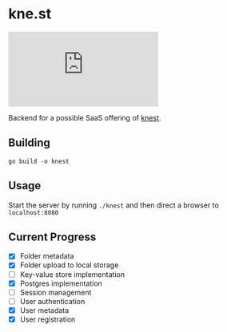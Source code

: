 # kne.st
[![Go Report Card](https://goreportcard.com/badge/github.com/adcrn/kne.st)](https://goreportcard.com/report/github.com/adcrn/kne.st)

Backend for a possible SaaS offering of [knest](https://github.com/adcrn/knest).

## Building
`go build -o knest`

## Usage
Start the server by running `./knest` and then direct a browser to
`localhost:8080`

## Current Progress
- [x] Folder metadata
- [x] Folder upload to local storage
- [ ] Key-value store implementation
- [x] Postgres implementation
- [ ] Session management
- [ ] User authentication
- [x] User metadata
- [x] User registration

